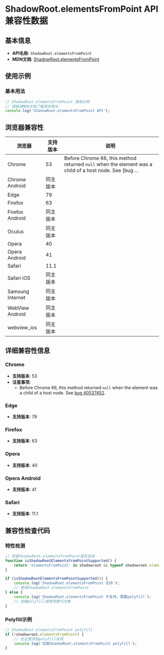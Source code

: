 # ShadowRoot.elementsFromPoint API 兼容性数据

## 基本信息

- **API名称**: `ShadowRoot.elementsFromPoint`
- **MDN文档**: [ShadowRoot.elementsFromPoint](https://developer.mozilla.org/docs/Web/API/ShadowRoot/elementsFromPoint)

## 使用示例

### 基本用法

```javascript
// ShadowRoot.elementsFromPoint 使用示例
// 请查阅MDN文档了解具体用法
console.log('ShadowRoot.elementsFromPoint API');
```

## 浏览器兼容性

| 浏览器 | 支持版本 | 说明 |
|--------|----------|------|
| Chrome | 53 | Before Chrome 66, this method returned `null` when the element was a child of a host node. See [bug ... |
| Chrome Android | 同主版本 |  |
| Edge | 79 |  |
| Firefox | 63 |  |
| Firefox Android | 同主版本 |  |
| Oculus | 同主版本 |  |
| Opera | 40 |  |
| Opera Android | 41 |  |
| Safari | 11.1 |  |
| Safari iOS | 同主版本 |  |
| Samsung Internet | 同主版本 |  |
| WebView Android | 同主版本 |  |
| webview_ios | 同主版本 |  |

## 详细兼容性信息

### Chrome

- **支持版本**: 53
- **注意事项**:
  - Before Chrome 66, this method returned `null` when the element was a child of a host node. See [bug 40537452](https://crbug.com/40537452).

### Edge

- **支持版本**: 79

### Firefox

- **支持版本**: 63

### Opera

- **支持版本**: 40

### Opera Android

- **支持版本**: 41

### Safari

- **支持版本**: 11.1

## 兼容性检查代码

### 特性检测

```javascript
// 检查ShadowRoot.elementsFromPoint是否支持
function isShadowRootElementsFromPointSupported() {
    return 'elementsFromPoint' in shadowroot && typeof shadowroot.elementsFromPoint === 'function';
}

if (isShadowRootElementsFromPointSupported()) {
    console.log('ShadowRoot.elementsFromPoint 支持');
    // 使用ShadowRoot.elementsFromPoint
} else {
    console.log('ShadowRoot.elementsFromPoint 不支持，需要polyfill');
    // 加载polyfill或使用替代方案
}
```

### Polyfill示例

```javascript
// ShadowRoot.elementsFromPoint polyfill
if (!shadowroot.elementsFromPoint) {
    // 在这里添加polyfill实现
    console.log('加载ShadowRoot.elementsFromPoint polyfill');
}
```

